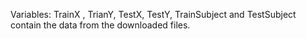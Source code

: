 Variables:
TrainX ,  TrianY,  TestX,  TestY,  TrainSubject  and  TestSubject contain the data from the downloaded files.